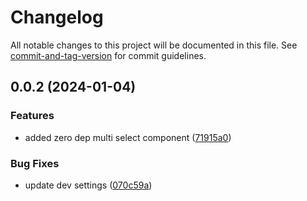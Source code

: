 # Changelog

All notable changes to this project will be documented in this file. See [commit-and-tag-version](https://github.com/absolute-version/commit-and-tag-version) for commit guidelines.

## 0.0.2 (2024-01-04)


### Features

* added zero dep multi select component ([71915a0](https://github.com/enesdir/react-selectx/commit/71915a092f62ce9fc94e6662c48b816e057f2c35))


### Bug Fixes

* update dev settings ([070c59a](https://github.com/enesdir/react-selectx/commit/070c59a84dca2da5dea5e722865397ec23c3b90f))
